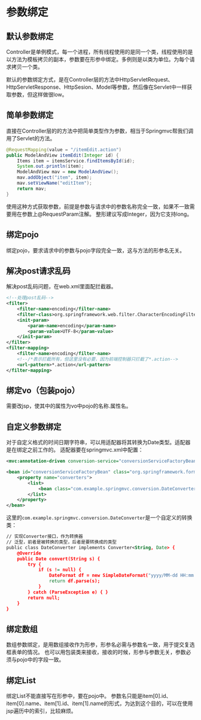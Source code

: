 # 参数绑定

## 默认参数绑定
Controller是单例模式，每一个进程，所有线程使用的是同一个类，线程使用的是以方法为模板拷贝的副本，参数要在形参中绑定。多例则是以类为单位。为每个请求拷贝一个类。

默认的参数绑定方式，是在Controller层的方法中HttpServletRequest、HttpServletResponse、HttpSesion、Model等参数，然后像在Servlet中一样获取参数，但这样做很low。

## 简单参数绑定
直接在Controller层的的方法中把简单类型作为参数，相当于Springmvc帮我们调用了Servlet的方法。
```java
@RequestMapping(value = "/itemEdit.action")
public ModelAndView itemEdit(Integer id) {
	Items item = itemsService.findItemsById(id);
	System.out.println(item);
	ModelAndView mav = new ModelAndView();
	mav.addObject("item", item);
	mav.setViewName("editItem");
	return mav;
}
```
使用这种方式获取参数，前提是参数与请求中的参数名称完全一致，如果不一致需要用在参数上@RequestParam注解。
整形建议写成Integer，因为它支持long。

## 绑定pojo
绑定pojo，要求请求中的参数与pojo字段完全一致，这与方法的形参名无关。

## 解决post请求乱码
解决post乱码问题，在web.xml里面配拦截器。
```xml
<!--处理post乱码-->
<filter>
	<filter-name>encoding</filter-name>
	<filter-class>org.springframework.web.filter.CharacterEncodingFilter</filter-class>
	<init-param>
		<param-name>encoding</param-name>
		<param-value>UTF-8</param-value>
	</init-param>
</filter>
<filter-mapping>
	<filter-name>encoding</filter-name>
	<!--/*表示拦截所有，但这里没有必要，因为前端控制器只拦截了*.action-->
	<url-pattern>*.action</url-pattern>
</filter-mapping>
```

## 绑定vo（包装pojo）
需要改jsp，使其中的属性为vo中pojo的名称.属性名。

## 自定义参数绑定
对于自定义格式的时间日期字符串，可以用适配器将其转换为Date类型。适配器是在绑定之前工作的。
适配器要在springmvc.xml中配置：
```xml
<mvc:annotation-driven conversion-service="conversionServiceFactoryBean"/>

<bean id="conversionServiceFactoryBean" class="org.springframework.format.support.FormattingConversionServiceFactoryBean">
	<property name="converters">
		<list>
			<bean class="com.example.springmvc.conversion.DateConverter" />
		</list>
	</property>
</bean>
```
这里的`com.example.springmvc.conversion.DateConverter`是一个自定义的转换类：
```xml
// 实现Converter接口，作为转换器
// 泛型，前者是被转换的类型，后者是要转换成的类型
public class DateConverter implements Converter<String, Date> {
	@Override
	public Date convert(String s) {
		try {
			if (s != null) {
				DateFormat df = new SimpleDateFormat("yyyy/MM-dd HH:mm::ss");
				return df.parse(s);
			}
		} catch (ParseException e) { }
		return null;
	}
}
```

## 绑定数组
数组参数绑定，是用数组接收作为形参，形参名必需与参数名一致，用于提交复选框表单的情况。
也可以用包装类来接收，接收的时候，形参与参数无关，参数必须与pojo中的字段一致。

## 绑定List
绑定List不能直接写在形参中，要在pojo中。
参数名只能是item[0].id、item[0].name、item[1].id、item[1].name的形式，为达到这个目的，可以在使用jsp遍历中的索引，比较麻烦。